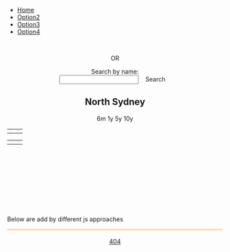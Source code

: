 <!--css file-->
<link rel="stylesheet" href="https://stackpath.bootstrapcdn.com/bootstrap/4.4.1/css/bootstrap.min.css" integrity="sha384-Vkoo8x4CGsO3+Hhxv8T/Q5PaXtkKtu6ug5TOeNV6gBiFeWPGFN9MuhOf23Q9Ifjh" crossorigin="anonymous">
<link rel="stylesheet" type="text/css" href="style/style1.css">

<!--test for google chart-->
<!--Load the AJAX API-->
<script type="text/javascript" src="https://www.gstatic.com/charts/loader.js"></script>
<script type="text/javascript">
<!--Load the Visualization API and the corechart package.-->
google.charts.load('current', {'packages':['corechart']});
<!--Draw the line chart for the Spreadsheet when Charts is loaded.-->
google.charts.setOnLoadCallback(drawRentEventCountChart);
google.charts.setOnLoadCallback(drawRentAveragePriceChart);
google.charts.setOnLoadCallback(drawSoldEventCountChart);
google.charts.setOnLoadCallback(drawSoldAveragePriceChart);

<!--Callback that creates and populates a data table, instantiates the pie chart, passes in the data and draws it.-->
function drawRentEventCountChart() {   
   <!--Create a query to spreadsheet.-->
   var query = new google.visualization.Query('https://docs.google.com/spreadsheets/d/1i4G3n-sSk3A4voH2DCKKIzK7G5PFBwEE6XVZRQRci_g/edit#gid=531570582');
   <!--Set Query-->
   <!--For Rent EventCount-->
   query.setQuery("select B, PQ where A contains 'Rent EventCount'");
   <!--send query and handle response-->
   query.send(handleQueryResponse);
   <!--handler function-->
   function handleQueryResponse(response) {
     // Called when the query response is returned
     if (response.isError()) {
       alert('Error in query: ' + response.getMessage() + ' ' + response.getDetailedMessage());
       return;
     }
     <!--extract response data-->
     var data = response.getDataTable();
     console.log(data);
     <!--Set chart options-->
     var options = {'title':'Rent EventCount',
                    'width':680,
                    'height':400,
                    pointSize: 5,
                    legend: { position: 'bottom' }
                    };
     <!--Instantiate and draw our chart, passing in some options.-->
     var chart = new google.visualization.LineChart(document.getElementById('RentEventCount_div'));
     chart.draw(data, options);
   }
}
function drawRentAveragePriceChart() {   
   <!--Create a query to spreadsheet.-->
   var query = new google.visualization.Query('https://docs.google.com/spreadsheets/d/1i4G3n-sSk3A4voH2DCKKIzK7G5PFBwEE6XVZRQRci_g/edit#gid=531570582');
   <!--Set Query-->
   <!--For Rent EventCount-->
   query.setQuery("select B, PQ where A contains 'Rent AveragePrice'");
   <!--send query and handle response-->
   query.send(handleQueryResponse);
   <!--handler function-->
   function handleQueryResponse(response) {
     // Called when the query response is returned
     if (response.isError()) {
       alert('Error in query: ' + response.getMessage() + ' ' + response.getDetailedMessage());
       return;
     }
     <!--extract response data-->
     var data = response.getDataTable();
     console.log(data);
     <!--Set chart options-->
     var options = {'title':'Rent AveragePrice',
                    'width':680,
                    'height':400,
                    pointSize: 5,
                    legend: { position: 'bottom' }
                    };
     <!--Instantiate and draw our chart, passing in some options.-->
     var chart = new google.visualization.LineChart(document.getElementById('RentAveragePrice_div'));
     chart.draw(data, options);
   }
}
function drawSoldEventCountChart() {   
   <!--Create a query to spreadsheet.-->
   var query = new google.visualization.Query('https://docs.google.com/spreadsheets/d/1i4G3n-sSk3A4voH2DCKKIzK7G5PFBwEE6XVZRQRci_g/edit#gid=531570582');
   <!--Set Query-->
   <!--For Rent EventCount-->
   query.setQuery("select B, PQ where A contains 'Sold EventCount'");
   <!--send query and handle response-->
   query.send(handleQueryResponse);
   <!--handler function-->
   function handleQueryResponse(response) {
     // Called when the query response is returned
     if (response.isError()) {
       alert('Error in query: ' + response.getMessage() + ' ' + response.getDetailedMessage());
       return;
     }
     <!--extract response data-->
     var data = response.getDataTable();
     console.log(data);
     <!--Set chart options-->
     var options = {'title':'Sold EventCount',
                    'width':680,
                    'height':400,
                    pointSize: 5,
                    legend: { position: 'bottom' }
                    };
     <!--Instantiate and draw our chart, passing in some options.-->
     var chart = new google.visualization.LineChart(document.getElementById('SoldEventCount_div'));
     chart.draw(data, options);
   }
}
function drawSoldAveragePriceChart() {   
   <!--Create a query to spreadsheet.-->
   var query = new google.visualization.Query('https://docs.google.com/spreadsheets/d/1i4G3n-sSk3A4voH2DCKKIzK7G5PFBwEE6XVZRQRci_g/edit#gid=531570582');
   <!--Set Query-->
   <!--For Rent EventCount-->
   query.setQuery("select B, PQ where A contains 'Sold AveragePrice'");
   <!--send query and handle response-->
   query.send(handleQueryResponse);
   <!--handler function-->
   function handleQueryResponse(response) {
     // Called when the query response is returned
     if (response.isError()) {
       alert('Error in query: ' + response.getMessage() + ' ' + response.getDetailedMessage());
       return;
     }
     <!--extract response data-->
     var data = response.getDataTable();
     console.log(data);
     <!--Set chart options-->
     var options = {'title':'Sold AveragePrice',
                    'width':680,
                    'height':400,
                    pointSize: 5,
                    legend: { position: 'bottom' }
                    };
     <!--Instantiate and draw our chart, passing in some options.-->
     var chart = new google.visualization.LineChart(document.getElementById('SoldAveragePrice_div'));
     chart.draw(data, options);
   }
}
</script>
<!--test for google chart-->




<!--test for google map-->
<script defer
    src="https://maps.googleapis.com/maps/api/js?key=AIzaSyDcPfC9HmRWGoP4pluFyWh02pCSnPYVqjM&callback=initMap">
</script>
<script>
    let map;
    function initMap() {
      // Set basic params
      var mapOptions = {
          center : new google.maps.LatLng(-33.82979121, 151.21463429),
          zoom : 12,
          zoomControl: false,
          streetViewControl: false,
          mapTypeControl: false,
          panControl: false
      };
      // Add Control keys
      if (window.innerWidth > 728) {
           mapOptions.zoomControl = true;
           mapOptions.zoomControlOptions = {
               position: google.maps.ControlPosition.RIGHT_BOTTOM
           };
           mapOptions.streetViewControl = true;
           mapOptions.mapTypeControl = true;
           mapOptions.mapTypeControlOptions = {
               position: google.maps.ControlPosition.LEFT_BOTTOM
           };
      }
      // set map height
      document.getElementById("map_canvas").style.height = (window.innerHeight - 110).toString() + "px"
      // Show map
      map = new google.maps.Map(document.getElementById("map_canvas"), mapOptions);
      // Load boundary data and set style
      map.data.loadGeoJson('script/features-1.json', {}, function() {});
      map.data.loadGeoJson('script/features-2.json', {}, function() {});
      map.data.loadGeoJson('script/features-3.json', {}, function() {});
      map.data.loadGeoJson('script/features-4.json', {}, function() {});
      map.data.loadGeoJson('script/features-5.json', {}, function() {});
      map.data.loadGeoJson('script/features-6.json', {}, function() {});
      map.data.loadGeoJson('script/features-7.json', {}, function() {});
      map.data.loadGeoJson('script/features-8.json', {}, function() {
         // initialise Braindwood as selected
         feat = map.data.getFeatureById('ckan_91e70237_d9d1_4719_a82f_e71b811154c6.3276');
         feat.setProperty("selected", true);
         map.data.overrideStyle(feat, {fillOpacity: 0.1, fillColor: 'blue'});
      });
      map.data.setStyle({fillOpacity: 0.0, strokeWeight: 1, strokeColor: 'lightslategrey'});
      // Link Event to Functions
      map.data.addListener('click', function(event) {
         selectSuburb(event.feature);
         map.panTo(event.latLng);
      });
      // info window created here
      infoWindow = new google.maps.InfoWindow;
      var mouse_moved = false;
      map.data.addListener("mouseover", (event) => {
         if (!event.feature.getProperty("selected"))
         {
            // Handle different naming
            function capitalizeFirstLetter(str) {
              var splitStr = str.toLowerCase().split(' ');
              for (var i = 0; i < splitStr.length; i++) {
                  // You do not need to check if i is larger than splitStr length, as your for does that for you
                  // Assign it back to the array
                  splitStr[i] = splitStr[i].charAt(0).toUpperCase() + splitStr[i].substring(1);     
              }
              // Directly return the joined string
              return splitStr.join(' '); 
            }
            suburb_name = event.feature.getProperty("name");
            suburb_name = capitalizeFirstLetter(suburb_name);
            $.getJSON( "https://mananoy.github.io/script/Suburb2019.json", function( data ) {
               validity = false;
               $.each(data, function(key, value) {
                   if (key.includes(suburb_name))
                   {
                      map.data.overrideStyle(event.feature, { fillOpacity: 0.1, fillColor: 'chartreuse', strokeWeight: 3 });
                      validity = true;
                      return;
                   }
               });
               if (validity == false) 
               {
                  map.data.overrideStyle(event.feature, { clickable: false });
                  var contentString = 'No Data Found';
                  infoWindow.setContent(contentString);
                  infoWindow.setPosition(event.latLng);
                  infoWindow.open(map)
               }
            });
         }
         return;
      });
      map.data.addListener("mouseout", (event) => {
         if (!event.feature.getProperty("selected"))
         {
            map.data.overrideStyle(event.feature, {fillOpacity: 0.0, strokeWeight: 1});
            setTimeout(function(){infoWindow.close()}, 5000);
         }
      });
    }
    //
    // Handle selection
    function selectSuburb(feature) {
      map.data.revertStyle();
      map.data.forEach(function selectSuburb(feature){
         feature.removeProperty("selected");
      })
      feature.setProperty("selected", true);
      map.data.overrideStyle(feature, {fillOpacity: 0.1, fillColor: 'blue'});
      // Handle different naming
      function capitalizeFirstLetter(str) {
        var splitStr = str.toLowerCase().split(' ');
        for (var i = 0; i < splitStr.length; i++) {
            // You do not need to check if i is larger than splitStr length, as your for does that for you
            // Assign it back to the array
            splitStr[i] = splitStr[i].charAt(0).toUpperCase() + splitStr[i].substring(1);     
        }
        // Directly return the joined string
        return splitStr.join(' '); 
      }
      suburb_name = feature.getProperty("name");
      suburb_name = capitalizeFirstLetter(suburb_name);
      document.getElementById('selected_suburb_name').innerHTML = suburb_name;
      updateChart(suburb_name);
    }
    //        
    //
    //
    //        
    //
    //
    // change data here
    function build_array()
    {
        var list = [];
        var count = 0;
        var lock = false;
        for ( var counter1 = 0; counter1 < 26; counter1++)
        {
            for ( var counter2 = 0; counter2 < 26; counter2++)
            {
                for ( var counter3 = 0; counter3 < 26; counter3++)
                {
                    var value= ""
                    if (counter1 != 0)
                    {
                        value = String.fromCharCode(counter1+64);
                    }
                    if ( (counter1 != 0 || counter2 == 0) && lock == true)
                    {
                        value = value + String.fromCharCode(counter2+65);
                    }
                    else if (counter1 != 0 || counter2 != 0)
                    {
                        value = value + String.fromCharCode(counter2+64);
                    }
                    if(counter3 == 25){
                        lock = true;
                    }
                    value = value + String.fromCharCode(counter3+65);
                    list[count] = value;
                    count = count + 1;
                }
                // bug fix
                if (counter2 == 25 && counter1 == 0)
                {
                   for ( var counter3 = 0; counter3 < 26; counter3++)
                   {
                       var value= "";
                       value = value + String.fromCharCode(counter2+65);
                       value = value + String.fromCharCode(counter3+65);
                       list[count] = value;
                       count = count + 1;
                   }
                }
            }
        }
        return list;
    }
    function updateChart(suburb_name){
       //First we need the place of the surburb for query
       var array = build_array();
       //console.log("array:");
       //console.log(array);
       $.getJSON( "https://mananoy.github.io/script/Suburb2019.json", function( data ) {
          var index = 2;
          var place = " ";
          $.each(data, function(key, value) {
              value.id = array[index];
              index = index + 1;
          });
          console.log("map produced in mapper:");
          console.log(data);
          $.each(data, function(key, value) {
              if (key == suburb_name)
              {
                 //console.log("found in map with id:");
                 place = value.id
                 //console.log(place);
              }
          });
          if (place == " ")
          {
              $.each(data, function(key, value) {
                 if (key.includes(suburb_name))
                 {
                     //console.log("found in map with id:");
                     place = value.id
                     //console.log(place);
                 }
              });
          }
          if (place == " ")
          {
             alert("No data found for " + suburb_name);
             return;
          }
          //
          //
          //
          drawRentEventCountChart();
          drawRentAveragePriceChart();
          drawSoldEventCountChart();
          drawSoldAveragePriceChart();
          //
          // We now have the id, Create a query to spreadsheet for the data
          function drawRentEventCountChart(){
             var query = new google.visualization.Query('https://docs.google.com/spreadsheets/d/1i4G3n-sSk3A4voH2DCKKIzK7G5PFBwEE6XVZRQRci_g/edit#gid=531570582');
             // Set Query
             query.setQuery("select B, " + place + " where A contains 'Rent EventCount'");
             <!--send query and handle response-->
             query.send(handleQueryResponse);
             <!--handler function-->
             function handleQueryResponse(response) {
               // Called when the query response is returned
               if (response.isError()) {
                 alert('Error in query: ' + response.getMessage() + ' ' + response.getDetailedMessage());
                 return;
               }
               <!--extract response data-->
               var data = response.getDataTable();
               // check data
               for (i=0; i<data.getNumberOfRows(); i++)
               {
                  //console.log(data.getValue(i, 1));
                  if(data.getValue(i, 1) == "None")
                  {
                     data.insertColumn(1, 'number', data.getColumnLabel(1));
                     // copy values from column 2 (old column 1) to column 1, converted to numbers
                     for (var i = 0; i < data.getNumberOfRows(); i++) {
                         var val = data.getValue(i, 2);
                         if (val != '' && val != null) {
                             data.setValue(i, 1, new Number(val).valueOf());
                         }
                         else if (val == "None"){
                             data.setValue(i, 1, new Number(null).valueOf());
                         }
                     }
                     // remove column 2 (the old column 1)
                     data.removeColumn(2);
                     break;
                  }
               }
               console.log(data);
               <!--Set chart options-->
               var options = {'title':'Rent EventCount',
                              'width':680,
                              'height':400,
                              pointSize: 5,
                              legend: { position: 'bottom' },
                              interpolateNulls: true
                              };
               <!--Instantiate and draw our chart, passing in some options.-->
               var chart = new google.visualization.LineChart(document.getElementById('RentEventCount_div'));
               chart.draw(data, options);
             }
          }
          function drawRentAveragePriceChart(){
             <!--Create a query to spreadsheet.-->
             var query2 = new google.visualization.Query('https://docs.google.com/spreadsheets/d/1i4G3n-sSk3A4voH2DCKKIzK7G5PFBwEE6XVZRQRci_g/edit#gid=531570582');
             <!--Set Query-->
             <!--For Rent EventCount-->
             query2.setQuery("select B, " + place + " where A contains 'Rent AveragePrice'");
             <!--send query and handle response-->
             query2.send(handleQueryResponse);
             <!--handler function-->
             function handleQueryResponse(response) {
               // Called when the query response is returned
               if (response.isError()) {
                 alert('Error in query: ' + response.getMessage() + ' ' + response.getDetailedMessage());
                 return;
               }
               <!--extract response data-->
               var data2 = response.getDataTable();
               // check data
               for (i=0; i<data2.getNumberOfRows(); i++)
               {
                  //console.log(data2.getValue(i, 1));
                  if(data2.getValue(i, 1) == "None")
                  {
                     data2.insertColumn(1, 'number', data2.getColumnLabel(1));
                     // copy values from column 2 (old column 1) to column 1, converted to numbers
                     for (var i = 0; i < data2.getNumberOfRows(); i++) {
                         var val = data2.getValue(i, 2);
                         if (val != '' && val != null) {
                             data2.setValue(i, 1, new Number(val).valueOf());
                         }
                         else if (val == "None"){
                             data2.setValue(i, 1, new Number(null).valueOf());
                         }
                     }
                     // remove column 2 (the old column 1)
                     data2.removeColumn(2);
                     break;      
                  }
               }
               console.log(data2);
               <!--Set chart options-->
               var options = {'title':'Rent AveragePrice',
                              'width':680,
                              'height':400,
                              pointSize: 5,
                              legend: { position: 'bottom' },
                              interpolateNulls: true
                              };
               <!--Instantiate and draw our chart, passing in some options.-->
               var chart2 = new google.visualization.LineChart(document.getElementById('RentAveragePrice_div'));
               chart2.draw(data2, options);
             }
          }
          function drawSoldEventCountChart(){
             <!--Create a query to spreadsheet.-->
             var query3 = new google.visualization.Query('https://docs.google.com/spreadsheets/d/1i4G3n-sSk3A4voH2DCKKIzK7G5PFBwEE6XVZRQRci_g/edit#gid=531570582');
             <!--Set Query-->
             <!--For Rent EventCount-->
             query3.setQuery("select B, " + place + " where A contains 'Sold EventCount'");
             <!--send query and handle response-->
             query3.send(handleQueryResponse);
             <!--handler function-->
             function handleQueryResponse(response) {
               // Called when the query response is returned
               if (response.isError()) {
                 alert('Error in query: ' + response.getMessage() + ' ' + response.getDetailedMessage());
                 return;
               }
               <!--extract response data-->
               var data3 = response.getDataTable();
               // check data
               for (i=0; i<data3.getNumberOfRows(); i++)
               {
                  //console.log(data3.getValue(i, 1));
                  if(data3.getValue(i, 1) == "None")
                  {
                     data3.insertColumn(1, 'number', data3.getColumnLabel(1));
                     // copy values from column 2 (old column 1) to column 1, converted to numbers
                     for (var i = 0; i < data3.getNumberOfRows(); i++) {
                         var val = data3.getValue(i, 2);
                         if (val != '' && val != null) {
                             data3.setValue(i, 1, new Number(val).valueOf());
                         }
                         else if (val == "None"){
                             data3.setValue(i, 1, new Number(null).valueOf());
                         }
                     }
                     // remove column 2 (the old column 1)
                     data3.removeColumn(2);
                     break;    
                  }
               }
               console.log(data3);
               <!--Set chart options-->
               var options = {'title':'Sold EventCount',
                              'width':680,
                              'height':400,
                              pointSize: 5,
                              legend: { position: 'bottom' },
                              interpolateNulls: true
                              };
               <!--Instantiate and draw our chart, passing in some options.-->
               var chart3 = new google.visualization.LineChart(document.getElementById('SoldEventCount_div'));
               chart3.draw(data3, options);
             }
          }
          function drawSoldAveragePriceChart(){
             <!--Create a query to spreadsheet.-->
             var query4 = new google.visualization.Query('https://docs.google.com/spreadsheets/d/1i4G3n-sSk3A4voH2DCKKIzK7G5PFBwEE6XVZRQRci_g/edit#gid=531570582');
             <!--Set Query-->
             <!--For Rent EventCount-->
             query4.setQuery("select B, " + place + " where A contains 'Sold AveragePrice'");
             <!--send query and handle response-->
             query4.send(handleQueryResponse);
             <!--handler function-->
             function handleQueryResponse(response) {
               // Called when the query response is returned
               if (response.isError()) {
                 alert('Error in query: ' + response.getMessage() + ' ' + response.getDetailedMessage());
                 return;
               }
               <!--extract response data-->
               var data4 = response.getDataTable();
               // check data
               for (i=0; i<data4.getNumberOfRows(); i++)
               {
                  //console.log(data4.getValue(i, 1));
                  if(data4.getValue(i, 1) == "None")
                  {
                     data4.insertColumn(1, 'number', data4.getColumnLabel(1));
                     // copy values from column 2 (old column 1) to column 1, converted to numbers
                     for (var i = 0; i < data4.getNumberOfRows(); i++) {
                         var val = data4.getValue(i, 2);
                         if (val != '' && val != null) {
                             data4.setValue(i, 1, new Number(val).valueOf());
                         }
                         else if (val == "None"){
                             data4.setValue(i, 1, new Number(null).valueOf());
                         }
                     }
                     // remove column 2 (the old column 1)
                     data4.removeColumn(2);
                     break;
                  }
               }
               console.log(data4);
               <!--Set chart options-->
               var options = {'title':'Sold AveragePrice',
                              'width':680,
                              'height':400,
                              pointSize: 5,
                              legend: { position: 'bottom' },
                              interpolateNulls: true
                              };
               <!--Instantiate and draw our chart, passing in some options.-->
               var chart4 = new google.visualization.LineChart(document.getElementById('SoldAveragePrice_div'));
               chart4.draw(data4, options);
             }
          }
       });
    };
    //
    //
    //
    //
    //
    //
    function change_date(str){
      // we nned to get the place
      var suburb_name = document.getElementById('selected_suburb_name').innerHTML;
      //console.log("name:");
      //console.log(suburb_name);
      console.log("str:");
      console.log(str);
      //First we build an array
      var array = build_array();
      console.log("array:");
      console.log(array);
      // now we get the suburb list
      var place2019 = " ";
      var placeCombi = " ";
      // place2019
      $.getJSON( "https://mananoy.github.io/script/Suburb2019.json", function( data ) {
         var index = 2;
         $.each(data, function(key, value) {
             value.id = array[index];
             index = index + 1;
         });
         //console.log("map 2019 produced in mapper:");
         //console.log(data);
         $.each(data, function(key, value) {
             if (key == suburb_name)
             {
                //console.log("found in map with id:");
                place2019 = value.id
                //console.log(place2019);
             }
         });
         if (place2019 == " ")
         {
             $.each(data, function(key, value) {
                if (key.includes(suburb_name))
                {
                    //console.log("found in map with id:");
                    place2019 = value.id
                    //console.log(place2019);
                }
             });
         }
         if (place2019 == " ")
         {
            alert("No 2019 data found for " + suburb_name);
            return;
         }
      });
      // placeCombi
      $.getJSON( "https://mananoy.github.io/script/SuburbCombi.json", function( data ) {
         var index = 2;
         $.each(data, function(key, value) {
             value.id = array[index];
             index = index + 1;
         });
         //console.log("map-combi produced in mapper:");
         //console.log(data);
         $.each(data, function(key, value) {
             if (key.includes(suburb_name))
             {
                //console.log("found in map with id:");
                placeCombi = value.id
                //console.log(placeCombi);
             }
         });
         if (placeCombi == " ")
         {
            alert("No combi data found for " + suburb_name);
            return;
         }
         /*
         console.log("place2019: ");
         console.log(place2019);
         console.log("placeCombi: ");
         console.log(placeCombi);
         */
         //
         // prepare for query
         // 2019: https://docs.google.com/spreadsheets/d/1i4G3n-sSk3A4voH2DCKKIzK7G5PFBwEE6XVZRQRci_g/edit#gid=531570582
         // 5y: https://docs.google.com/spreadsheets/d/1Qkj7ewOxP_QT_KJK6XwnYUkv-2XH3ELKHaA9j-PCzgQ/edit#gid=1642783312
         // 10y: https://docs.google.com/spreadsheets/d/1yVXpX60uElp56-ZXsetStI-glJzvvx_sh_hJZ4ljxs8/edit#gid=1618603581
         //
         //
         //
         if (str == "6m"){
            //if ( document.getElementById("MyElement").classList.contains('MyClass') )
            document.getElementById("6m").classList.add('active');
            document.getElementById("1y").classList.remove('active');
            document.getElementById("5y").classList.remove('active');
            document.getElementById("10y").classList.remove('active');
            halfRentEventCountChart();
            halfRentAveragePriceChart();
            halfSoldEventCountChart();
            halfSoldAveragePriceChart();
            //
            function halfRentEventCountChart(){
               var query = new google.visualization.Query('https://docs.google.com/spreadsheets/d/1i4G3n-sSk3A4voH2DCKKIzK7G5PFBwEE6XVZRQRci_g/edit#gid=531570582');
               // Set Query
               query.setQuery("select B, " + place2019 + " where A contains 'Rent EventCount'");
               <!--send query and handle response-->
               query.send(handleQueryResponse);
               <!--handler function-->
               function handleQueryResponse(response) {
                 // Called when the query response is returned
                 if (response.isError()) {
                   alert('Error in query: ' + response.getMessage() + ' ' + response.getDetailedMessage());
                   return;
                 }
                 <!--extract response data-->
                 var data = response.getDataTable();
                 // check data
                 for (i=0; i<data.getNumberOfRows(); i++)
                 {
                    //console.log(data.getValue(i, 1));
                    if(data.getValue(i, 1) == "None")
                    {
                       data.insertColumn(1, 'number', data.getColumnLabel(1));
                       // copy values from column 2 (old column 1) to column 1, converted to numbers
                       for (var i = 0; i < data.getNumberOfRows(); i++) {
                           var val = data.getValue(i, 2);
                           if (val != '' && val != null) {
                               data.setValue(i, 1, new Number(val).valueOf());
                           }
                           else if (val == "None"){
                               data.setValue(i, 1, new Number(null).valueOf());
                           }
                       }
                       // remove column 2 (the old column 1)
                       data.removeColumn(2);
                       break;
                    }
                 }
                 // need to halve the rows
                 for (i=6; i<12; i++)
                 {
                    data.removeRow(6);                                
                 }
                 console.log(data);
                 // Set chart options
                 var options = {'title':'Rent EventCount',
                                'width':680,
                                'height':400,
                                pointSize: 5,
                                legend: { position: 'bottom' },
                                interpolateNulls: true
                                };
                 <!--Instantiate and draw our chart, passing in some options.-->
                 var chart = new google.visualization.LineChart(document.getElementById('RentEventCount_div'));
                 chart.draw(data, options);
               }
            }
            function halfRentAveragePriceChart(){
               <!--Rent AveragePrice-->
               var query = new google.visualization.Query('https://docs.google.com/spreadsheets/d/1i4G3n-sSk3A4voH2DCKKIzK7G5PFBwEE6XVZRQRci_g/edit#gid=531570582');
               <!--Set Query-->
               <!--For Rent EventCount-->
               query.setQuery("select B, " + place2019 + " where A contains 'Rent AveragePrice'");
               <!--send query and handle response-->
               query.send(handleQueryResponse);
               <!--handler function-->
               function handleQueryResponse(response) {
                 // Called when the query response is returned
                 if (response.isError()) {
                   alert('Error in query: ' + response.getMessage() + ' ' + response.getDetailedMessage());
                   return;
                 }
                 <!--extract response data-->
                 var data2 = response.getDataTable();
                 // check data
                 for (i=0; i<data2.getNumberOfRows(); i++)
                 {
                    //console.log(data2.getValue(i, 1));
                    if(data2.getValue(i, 1) == "None")
                    {
                       data2.insertColumn(1, 'number', data2.getColumnLabel(1));
                       // copy values from column 2 (old column 1) to column 1, converted to numbers
                       for (var i = 0; i < data2.getNumberOfRows(); i++) {
                           var val = data2.getValue(i, 2);
                           if (val != '' && val != null) {
                               data2.setValue(i, 1, new Number(val).valueOf());
                           }
                           else if (val == "None"){
                               data2.setValue(i, 1, new Number(null).valueOf());
                           }
                       }
                       // remove column 2 (the old column 1)
                       data2.removeColumn(2);
                       break;
                    }
                 }
                 // need to halve the rows
                 for (i=6; i<12; i++)
                 {
                    data2.removeRow(6);                                
                 }
                 console.log(data2);
                 // Set chart options
                 var options = {'title':'Rent AveragePrice',
                                'width':680,
                                'height':400,
                                pointSize: 5,
                                legend: { position: 'bottom' }
                                };
                 <!--Instantiate and draw our chart, passing in some options.-->
                 var chart = new google.visualization.LineChart(document.getElementById('RentAveragePrice_div'));
                 chart.draw(data2, options);
               }
            }
            function halfSoldEventCountChart(){
               <!--Sold EventCount-->
               var query = new google.visualization.Query('https://docs.google.com/spreadsheets/d/1i4G3n-sSk3A4voH2DCKKIzK7G5PFBwEE6XVZRQRci_g/edit#gid=531570582');
               <!--Set Query-->
               <!--For Rent EventCount-->
               query.setQuery("select B, " + place2019 + " where A contains 'Sold EventCount'");
               <!--send query and handle response-->
               query.send(handleQueryResponse);
               <!--handler function-->
               function handleQueryResponse(response) {
                 // Called when the query response is returned
                 if (response.isError()) {
                   alert('Error in query: ' + response.getMessage() + ' ' + response.getDetailedMessage());
                   return;
                 }
                 <!--extract response data-->
                 var data3 = response.getDataTable();
                 // check data
                 for (i=0; i<data3.getNumberOfRows(); i++)
                 {
                    //console.log(data3.getValue(i, 1));
                    if(data3.getValue(i, 1) == "None")
                    {
                       data3.insertColumn(1, 'number', data3.getColumnLabel(1));
                       // copy values from column 2 (old column 1) to column 1, converted to numbers
                       for (var i = 0; i < data3.getNumberOfRows(); i++) {
                           var val = data3.getValue(i, 2);
                           if (val != '' && val != null) {
                               data3.setValue(i, 1, new Number(val).valueOf());
                           }
                           else if (val == "None"){
                               data3.setValue(i, 1, new Number(null).valueOf());
                           }
                       }
                       // remove column 2 (the old column 1)
                       data3.removeColumn(2);
                       break;
                    }
                 }
                 // need to halve the rows
                 for (i=6; i<12; i++)
                 {
                    data3.removeRow(6);                                
                 }
                 console.log(data3);
                 // Set chart options
                 var options = {'title':'Sold EventCount',
                                 'width':680,
                                'height':400,
                                pointSize: 5,
                                legend: { position: 'bottom' }
                                };
                 <!--Instantiate and draw our chart, passing in some options.-->
                 var chart = new google.visualization.LineChart(document.getElementById('SoldEventCount_div'));
                 chart.draw(data3, options);
               }
            }
            function halfSoldAveragePriceChart(){
               <!--Sold AveragePrice-->
               var query = new google.visualization.Query('https://docs.google.com/spreadsheets/d/1i4G3n-sSk3A4voH2DCKKIzK7G5PFBwEE6XVZRQRci_g/edit#gid=531570582');
               <!--Set Query-->
               <!--For Rent EventCount-->
               query.setQuery("select B, " + place2019 + " where A contains 'Sold AveragePrice'");
               <!--send query and handle response-->
               query.send(handleQueryResponse);
               <!--handler function-->
               function handleQueryResponse(response) {
                 // Called when the query response is returned
                 if (response.isError()) {
                   alert('Error in query: ' + response.getMessage() + ' ' + response.getDetailedMessage());
                   return;
                 }
                 <!--extract response data-->
                 var data4 = response.getDataTable();
                 // check data
                 for (i=0; i<data4.getNumberOfRows(); i++)
                 {
                    //console.log(data4.getValue(i, 1));
                    if(data4.getValue(i, 1) == "None")
                    {
                       data4.insertColumn(1, 'number', data4.getColumnLabel(1));
                       // copy values from column 2 (old column 1) to column 1, converted to numbers
                       for (var i = 0; i < data4.getNumberOfRows(); i++) {
                           var val = data4.getValue(i, 2);
                           if (val != '' && val != null) {
                               data4.setValue(i, 1, new Number(val).valueOf());
                           }
                           else if (val == "None"){
                               data4.setValue(i, 1, new Number(null).valueOf());
                           }
                       }
                       // remove column 2 (the old column 1)
                       data4.removeColumn(2);
                       break;
                    }
                 }
                 // need to halve the rows
                 for (i=6; i<12; i++)
                 {
                    data4.removeRow(6);                                
                 }
                 console.log(data4);
                 // Set chart options
                 var options = {'title':'Sold AveragePrice',
                                'width':680,
                                'height':400,
                                pointSize: 5,
                                legend: { position: 'bottom' }
                                };
                 <!--Instantiate and draw our chart, passing in some options.-->
                 var chart = new google.visualization.LineChart(document.getElementById('SoldAveragePrice_div'));
                 chart.draw(data4, options);
               }
            }
         }
         else if (str == "1y"){
            document.getElementById("6m").classList.remove('active');
            document.getElementById("1y").classList.add('active');
            document.getElementById("5y").classList.remove('active');
            document.getElementById("10y").classList.remove('active');
            drawRentEventCountChart();
            drawRentAveragePriceChart();
            drawSoldEventCountChart();
            drawSoldAveragePriceChart();
            //
            // We now have the id, Create a query to spreadsheet for the data
            function drawRentEventCountChart(){
               var query = new google.visualization.Query('https://docs.google.com/spreadsheets/d/1i4G3n-sSk3A4voH2DCKKIzK7G5PFBwEE6XVZRQRci_g/edit#gid=531570582');
               // Set Query
               console.log("select B, " + place2019 + " where A contains 'Rent EventCount'");
               query.setQuery("select B, " + place2019 + " where A contains 'Rent EventCount'");
               <!--send query and handle response-->
               query.send(handleQueryResponse);
               <!--handler function-->
               function handleQueryResponse(response) {
                 // Called when the query response is returned
                 if (response.isError()) {
                   alert('Error in query: ' + response.getMessage() + ' ' + response.getDetailedMessage());
                   return;
                 }
                 <!--extract response data-->
                 var data = response.getDataTable();
                 // check data
                 for (i=0; i<data.getNumberOfRows(); i++)
                 {
                    //console.log(data.getValue(i, 1));
                    if(data.getValue(i, 1) == "None")
                    {
                       data.insertColumn(1, 'number', data.getColumnLabel(1));
                       // copy values from column 2 (old column 1) to column 1, converted to numbers
                       for (var i = 0; i < data.getNumberOfRows(); i++) {
                           var val = data.getValue(i, 2);
                           if (val != '' && val != null) {
                               data.setValue(i, 1, new Number(val).valueOf());
                           }
                           else if (val == "None"){
                               data.setValue(i, 1, new Number(null).valueOf());
                           }
                       }
                       // remove column 2 (the old column 1)
                       data.removeColumn(2);
                       break;
                    }
                 }
                 console.log(data);
                 <!--Set chart options-->
                 var options = {'title':'Rent EventCount',
                                'width':680,
                                'height':400,
                                pointSize: 5,
                                legend: { position: 'bottom' },
                                interpolateNulls: true
                                };
                 <!--Instantiate and draw our chart, passing in some options.-->
                 var chart = new google.visualization.LineChart(document.getElementById('RentEventCount_div'));
                 chart.draw(data, options);
               }
            }
            function drawRentAveragePriceChart(){
               <!--Create a query to spreadsheet.-->
               var query2 = new google.visualization.Query('https://docs.google.com/spreadsheets/d/1i4G3n-sSk3A4voH2DCKKIzK7G5PFBwEE6XVZRQRci_g/edit#gid=531570582');
               <!--Set Query-->
               <!--For Rent EventCount-->
               query2.setQuery("select B, " + place2019 + " where A contains 'Rent AveragePrice'");
               <!--send query and handle response-->
               query2.send(handleQueryResponse);
               <!--handler function-->
               function handleQueryResponse(response) {
                 // Called when the query response is returned
                 if (response.isError()) {
                   alert('Error in query: ' + response.getMessage() + ' ' + response.getDetailedMessage());
                   return;
                 }
                 <!--extract response data-->
                 var data2 = response.getDataTable();
                 // check data
                 for (i=0; i<data2.getNumberOfRows(); i++)
                 {
                    //console.log(data2.getValue(i, 1));
                    if(data2.getValue(i, 1) == "None")
                    {
                       data2.insertColumn(1, 'number', data2.getColumnLabel(1));
                       // copy values from column 2 (old column 1) to column 1, converted to numbers
                       for (var i = 0; i < data2.getNumberOfRows(); i++) {
                           var val = data2.getValue(i, 2);
                           if (val != '' && val != null) {
                               data2.setValue(i, 1, new Number(val).valueOf());
                           }
                           else if (val == "None"){
                               data2.setValue(i, 1, new Number(null).valueOf());
                           }
                       }
                       // remove column 2 (the old column 1)
                       data2.removeColumn(2);
                       break;      
                    }
                 }
                 console.log(data2);
                 <!--Set chart options-->
                 var options = {'title':'Rent AveragePrice',
                                'width':680,
                                'height':400,
                                pointSize: 5,
                                legend: { position: 'bottom' },
                                interpolateNulls: true
                                };
                 <!--Instantiate and draw our chart, passing in some options.-->
                 var chart2 = new google.visualization.LineChart(document.getElementById('RentAveragePrice_div'));
                 chart2.draw(data2, options);
               }
            }
            function drawSoldEventCountChart(){
               <!--Create a query to spreadsheet.-->
               var query3 = new google.visualization.Query('https://docs.google.com/spreadsheets/d/1i4G3n-sSk3A4voH2DCKKIzK7G5PFBwEE6XVZRQRci_g/edit#gid=531570582');
               <!--Set Query-->
               <!--For Rent EventCount-->
               query3.setQuery("select B, " + place2019 + " where A contains 'Sold EventCount'");
               <!--send query and handle response-->
               query3.send(handleQueryResponse);
               <!--handler function-->
               function handleQueryResponse(response) {
                 // Called when the query response is returned
                 if (response.isError()) {
                   alert('Error in query: ' + response.getMessage() + ' ' + response.getDetailedMessage());
                   return;
                 }
                 <!--extract response data-->
                 var data3 = response.getDataTable();
                 // check data
                 for (i=0; i<data3.getNumberOfRows(); i++)
                 {
                    //console.log(data3.getValue(i, 1));
                    if(data3.getValue(i, 1) == "None")
                    {
                       data3.insertColumn(1, 'number', data3.getColumnLabel(1));
                       // copy values from column 2 (old column 1) to column 1, converted to numbers
                       for (var i = 0; i < data3.getNumberOfRows(); i++) {
                           var val = data3.getValue(i, 2);
                           if (val != '' && val != null) {
                               data3.setValue(i, 1, new Number(val).valueOf());
                           }
                           else if (val == "None"){
                               data3.setValue(i, 1, new Number(null).valueOf());
                           }
                       }
                       // remove column 2 (the old column 1)
                       data3.removeColumn(2);
                       break;    
                    }
                 }
                 console.log(data3);
                 <!--Set chart options-->
                 var options = {'title':'Sold EventCount',
                                'width':680,
                                'height':400,
                                pointSize: 5,
                                legend: { position: 'bottom' },
                                interpolateNulls: true
                                };
                 <!--Instantiate and draw our chart, passing in some options.-->
                 var chart3 = new google.visualization.LineChart(document.getElementById('SoldEventCount_div'));
                 chart3.draw(data3, options);
               }
            }
            function drawSoldAveragePriceChart(){
               <!--Create a query to spreadsheet.-->
               var query4 = new google.visualization.Query('https://docs.google.com/spreadsheets/d/1i4G3n-sSk3A4voH2DCKKIzK7G5PFBwEE6XVZRQRci_g/edit#gid=531570582');
               <!--Set Query-->
               <!--For Rent EventCount-->
               query4.setQuery("select B, " + place2019 + " where A contains 'Sold AveragePrice'");
               <!--send query and handle response-->
               query4.send(handleQueryResponse);
               <!--handler function-->
               function handleQueryResponse(response) {
                 // Called when the query response is returned
                 if (response.isError()) {
                   alert('Error in query: ' + response.getMessage() + ' ' + response.getDetailedMessage());
                   return;
                 }
                 <!--extract response data-->
                 var data4 = response.getDataTable();
                 // check data
                 for (i=0; i<data4.getNumberOfRows(); i++)
                 {
                    //console.log(data4.getValue(i, 1));
                    if(data4.getValue(i, 1) == "None")
                    {
                       data4.insertColumn(1, 'number', data4.getColumnLabel(1));
                       // copy values from column 2 (old column 1) to column 1, converted to numbers
                       for (var i = 0; i < data4.getNumberOfRows(); i++) {
                           var val = data4.getValue(i, 2);
                           if (val != '' && val != null) {
                               data4.setValue(i, 1, new Number(val).valueOf());
                           }
                           else if (val == "None"){
                               data4.setValue(i, 1, new Number(null).valueOf());
                            }
                       }
                       // remove column 2 (the old column 1)
                       data4.removeColumn(2);
                       break;
                    }
                 }
                 console.log(data4);
                 <!--Set chart options-->
                 var options = {'title':'Sold AveragePrice',
                                'width':680,
                                'height':400,
                                pointSize: 5,
                                legend: { position: 'bottom' },
                                interpolateNulls: true
                                };
                 <!--Instantiate and draw our chart, passing in some options.-->
                 var chart4 = new google.visualization.LineChart(document.getElementById('SoldAveragePrice_div'));
                 chart4.draw(data4, options);
               }
            }
         }
         else if (str == "5y"){
            document.getElementById("6m").classList.remove('active');
            document.getElementById("1y").classList.remove('active');
            document.getElementById("5y").classList.add('active');
            document.getElementById("10y").classList.remove('active');
            // 5y: https://docs.google.com/spreadsheets/d/1Qkj7ewOxP_QT_KJK6XwnYUkv-2XH3ELKHaA9j-PCzgQ/edit#gid=1642783312
            drawRentEventCountChart();
            drawRentAveragePriceChart();
            drawSoldEventCountChart();
            drawSoldAveragePriceChart();
            //
            // We now have the id, Create a query to spreadsheet for the data
            function drawRentEventCountChart(){
               var query = new google.visualization.Query('https://docs.google.com/spreadsheets/d/1Qkj7ewOxP_QT_KJK6XwnYUkv-2XH3ELKHaA9j-PCzgQ/edit#gid=1642783312');
               // Set Query
               query.setQuery("select B, " + placeCombi + " where A contains 'Rent EventCount'");
               <!--send query and handle response-->
               query.send(handleQueryResponse);
               <!--handler function-->
               function handleQueryResponse(response) {
                 // Called when the query response is returned
                 if (response.isError()) {
                   alert('Error in query: ' + response.getMessage() + ' ' + response.getDetailedMessage());
                   return;
                 }
                 <!--extract response data-->
                 var data = response.getDataTable();
                 // check data
                 for (i=0; i<data.getNumberOfRows(); i++)
                 {
                    //console.log(data.getValue(i, 1));
                    if(data.getValue(i, 1) == "None")
                    {
                       data.insertColumn(1, 'number', data.getColumnLabel(1));
                       // copy values from column 2 (old column 1) to column 1, converted to numbers
                       for (var i = 0; i < data.getNumberOfRows(); i++) {
                           var val = data.getValue(i, 2);
                           if (val != '' && val != null) {
                               data.setValue(i, 1, new Number(val).valueOf());
                           }
                           else if (val == "None"){
                               data.setValue(i, 1, new Number(null).valueOf());
                           }
                       }
                       // remove column 2 (the old column 1)
                       data.removeColumn(2);
                       break;
                    }
                 }
                 console.log(data);
                 <!--Set chart options-->
                 var options = {'title':'Rent EventCount',
                                'width':680,
                                'height':400,
                                pointSize: 5,
                                legend: { position: 'bottom' },
                                interpolateNulls: true
                                };
                 <!--Instantiate and draw our chart, passing in some options.-->
                 var chart = new google.visualization.LineChart(document.getElementById('RentEventCount_div'));
                 chart.draw(data, options);
               }
            }
            function drawRentAveragePriceChart(){
               <!--Create a query to spreadsheet.-->
               var query2 = new google.visualization.Query('https://docs.google.com/spreadsheets/d/1Qkj7ewOxP_QT_KJK6XwnYUkv-2XH3ELKHaA9j-PCzgQ/edit#gid=1642783312');
               <!--Set Query-->
               <!--For Rent EventCount-->
               query2.setQuery("select B, " + placeCombi + " where A contains 'Rent AveragePrice'");
               <!--send query and handle response-->
               query2.send(handleQueryResponse);
               <!--handler function-->
               function handleQueryResponse(response) {
                 // Called when the query response is returned
                 if (response.isError()) {
                   alert('Error in query: ' + response.getMessage() + ' ' + response.getDetailedMessage());
                   return;
                 }
                 <!--extract response data-->
                 var data2 = response.getDataTable();
                 // check data
                 for (i=0; i<data2.getNumberOfRows(); i++)
                 {
                    //console.log(data2.getValue(i, 1));
                    if(data2.getValue(i, 1) == "None")
                    {
                       data2.insertColumn(1, 'number', data2.getColumnLabel(1));
                       // copy values from column 2 (old column 1) to column 1, converted to numbers
                       for (var i = 0; i < data2.getNumberOfRows(); i++) {
                           var val = data2.getValue(i, 2);
                           if (val != '' && val != null) {
                               data2.setValue(i, 1, new Number(val).valueOf());
                           }
                           else if (val == "None"){
                               data2.setValue(i, 1, new Number(null).valueOf());
                           }
                       }
                       // remove column 2 (the old column 1)
                       data2.removeColumn(2);
                       break;      
                    }
                 }
                 console.log(data2);
                 <!--Set chart options-->
                 var options = {'title':'Rent AveragePrice',
                                'width':680,
                                'height':400,
                                pointSize: 5,
                                legend: { position: 'bottom' },
                                interpolateNulls: true
                                };
                 <!--Instantiate and draw our chart, passing in some options.-->
                 var chart2 = new google.visualization.LineChart(document.getElementById('RentAveragePrice_div'));
                 chart2.draw(data2, options);
               }
            }
            function drawSoldEventCountChart(){
               <!--Create a query to spreadsheet.-->
               var query3 = new google.visualization.Query('https://docs.google.com/spreadsheets/d/1Qkj7ewOxP_QT_KJK6XwnYUkv-2XH3ELKHaA9j-PCzgQ/edit#gid=1642783312');
               <!--Set Query-->
               <!--For Rent EventCount-->
               query3.setQuery("select B, " + placeCombi + " where A contains 'Sold EventCount'");
               <!--send query and handle response-->
               query3.send(handleQueryResponse);
               <!--handler function-->
               function handleQueryResponse(response) {
                 // Called when the query response is returned
                 if (response.isError()) {
                   alert('Error in query: ' + response.getMessage() + ' ' + response.getDetailedMessage());
                   return;
                 }
                 <!--extract response data-->
                 var data3 = response.getDataTable();
                 // check data
                 for (i=0; i<data3.getNumberOfRows(); i++)
                 {
                    //console.log(data3.getValue(i, 1));
                    if(data3.getValue(i, 1) == "None")
                    {
                       data3.insertColumn(1, 'number', data3.getColumnLabel(1));
                       // copy values from column 2 (old column 1) to column 1, converted to numbers
                       for (var i = 0; i < data3.getNumberOfRows(); i++) {
                           var val = data3.getValue(i, 2);
                           if (val != '' && val != null) {
                               data3.setValue(i, 1, new Number(val).valueOf());
                           }
                           else if (val == "None"){
                               data3.setValue(i, 1, new Number(null).valueOf());
                           }
                       }
                       // remove column 2 (the old column 1)
                       data3.removeColumn(2);
                       break;    
                    }
                 }
                 console.log(data3);
                 <!--Set chart options-->
                 var options = {'title':'Sold EventCount',
                                'width':680,
                                'height':400,
                                pointSize: 5,
                                legend: { position: 'bottom' },
                                interpolateNulls: true
                                };
                 <!--Instantiate and draw our chart, passing in some options.-->
                 var chart3 = new google.visualization.LineChart(document.getElementById('SoldEventCount_div'));
                 chart3.draw(data3, options);
               }
            }
            function drawSoldAveragePriceChart(){
               <!--Create a query to spreadsheet.-->
               var query4 = new google.visualization.Query('https://docs.google.com/spreadsheets/d/1Qkj7ewOxP_QT_KJK6XwnYUkv-2XH3ELKHaA9j-PCzgQ/edit#gid=1642783312');
               <!--Set Query-->
               <!--For Rent EventCount-->
               query4.setQuery("select B, " + placeCombi + " where A contains 'Sold AveragePrice'");
               <!--send query and handle response-->
               query4.send(handleQueryResponse);
               <!--handler function-->
               function handleQueryResponse(response) {
                 // Called when the query response is returned
                 if (response.isError()) {
                   alert('Error in query: ' + response.getMessage() + ' ' + response.getDetailedMessage());
                   return;
                 }
                 <!--extract response data-->
                 var data4 = response.getDataTable();
                 // check data
                 for (i=0; i<data4.getNumberOfRows(); i++)
                 {
                    //console.log(data4.getValue(i, 1));
                    if(data4.getValue(i, 1) == "None")
                    {
                       data4.insertColumn(1, 'number', data4.getColumnLabel(1));
                       // copy values from column 2 (old column 1) to column 1, converted to numbers
                       for (var i = 0; i < data4.getNumberOfRows(); i++) {
                           var val = data4.getValue(i, 2);
                           if (val != '' && val != null) {
                               data4.setValue(i, 1, new Number(val).valueOf());
                           }
                           else if (val == "None"){
                               data4.setValue(i, 1, new Number(null).valueOf());
                            }
                       }
                       // remove column 2 (the old column 1)
                       data4.removeColumn(2);
                       break;
                    }
                 }
                 console.log(data4);
                 <!--Set chart options-->
                 var options = {'title':'Sold AveragePrice',
                                'width':680,
                                'height':400,
                                pointSize: 5,
                                legend: { position: 'bottom' },
                                interpolateNulls: true
                                };
                 <!--Instantiate and draw our chart, passing in some options.-->
                 var chart4 = new google.visualization.LineChart(document.getElementById('SoldAveragePrice_div'));
                 chart4.draw(data4, options);
               }
            }
         }
         else if (str == "10y"){
            document.getElementById("6m").classList.remove('active');
            document.getElementById("1y").classList.remove('active');
            document.getElementById("5y").classList.remove('active');
            document.getElementById("10y").classList.add('active');
            // y10: https://docs.google.com/spreadsheets/d/1yVXpX60uElp56-ZXsetStI-glJzvvx_sh_hJZ4ljxs8/edit#gid=1618603581
            drawRentEventCountChart();
            drawRentAveragePriceChart();
            drawSoldEventCountChart();
            drawSoldAveragePriceChart();
            //
            // We now have the id, Create a query to spreadsheet for the data
            function drawRentEventCountChart(){
               var query = new google.visualization.Query('https://docs.google.com/spreadsheets/d/1yVXpX60uElp56-ZXsetStI-glJzvvx_sh_hJZ4ljxs8/edit#gid=1618603581');
               // Set Query
               query.setQuery("select B, " + placeCombi + " where A contains 'Rent EventCount'");
               <!--send query and handle response-->
               query.send(handleQueryResponse);
               <!--handler function-->
               function handleQueryResponse(response) {
                 // Called when the query response is returned
                 if (response.isError()) {
                   alert('Error in query: ' + response.getMessage() + ' ' + response.getDetailedMessage());
                   return;
                 }
                 <!--extract response data-->
                 var data = response.getDataTable();
                 // check data
                 for (i=0; i<data.getNumberOfRows(); i++)
                 {
                    //console.log(data.getValue(i, 1));
                    if(data.getValue(i, 1) == "None")
                    {
                       data.insertColumn(1, 'number', data.getColumnLabel(1));
                       // copy values from column 2 (old column 1) to column 1, converted to numbers
                       for (var i = 0; i < data.getNumberOfRows(); i++) {
                           var val = data.getValue(i, 2);
                           if (val != '' && val != null) {
                               data.setValue(i, 1, new Number(val).valueOf());
                           }
                           else if (val == "None"){
                               data.setValue(i, 1, new Number(null).valueOf());
                           }
                       }
                       // remove column 2 (the old column 1)
                       data.removeColumn(2);
                       break;
                    }
                 }
                 console.log(data);
                 <!--Set chart options-->
                 var options = {'title':'Rent EventCount',
                                'width':680,
                                'height':400,
                                pointSize: 5,
                                legend: { position: 'bottom' },
                                interpolateNulls: true
                                };
                 <!--Instantiate and draw our chart, passing in some options.-->
                 var chart = new google.visualization.LineChart(document.getElementById('RentEventCount_div'));
                 chart.draw(data, options);
               }
            }
            function drawRentAveragePriceChart(){
               <!--Create a query to spreadsheet.-->
               var query2 = new google.visualization.Query('https://docs.google.com/spreadsheets/d/1yVXpX60uElp56-ZXsetStI-glJzvvx_sh_hJZ4ljxs8/edit#gid=1618603581');
               <!--Set Query-->
               <!--For Rent EventCount-->
               query2.setQuery("select B, " + placeCombi + " where A contains 'Rent AveragePrice'");
               <!--send query and handle response-->
               query2.send(handleQueryResponse);
               <!--handler function-->
               function handleQueryResponse(response) {
                 // Called when the query response is returned
                 if (response.isError()) {
                   alert('Error in query: ' + response.getMessage() + ' ' + response.getDetailedMessage());
                   return;
                 }
                 <!--extract response data-->
                 var data2 = response.getDataTable();
                 // check data
                 for (i=0; i<data2.getNumberOfRows(); i++)
                 {
                    //console.log(data2.getValue(i, 1));
                    if(data2.getValue(i, 1) == "None")
                    {
                       data2.insertColumn(1, 'number', data2.getColumnLabel(1));
                       // copy values from column 2 (old column 1) to column 1, converted to numbers
                       for (var i = 0; i < data2.getNumberOfRows(); i++) {
                           var val = data2.getValue(i, 2);
                           if (val != '' && val != null) {
                               data2.setValue(i, 1, new Number(val).valueOf());
                           }
                           else if (val == "None"){
                               data2.setValue(i, 1, new Number(null).valueOf());
                           }
                       }
                       // remove column 2 (the old column 1)
                       data2.removeColumn(2);
                       break;      
                    }
                 }
                 console.log(data2);
                 <!--Set chart options-->
                 var options = {'title':'Rent AveragePrice',
                                'width':680,
                                'height':400,
                                pointSize: 5,
                                legend: { position: 'bottom' },
                                interpolateNulls: true
                                };
                 <!--Instantiate and draw our chart, passing in some options.-->
                 var chart2 = new google.visualization.LineChart(document.getElementById('RentAveragePrice_div'));
                 chart2.draw(data2, options);
               }
            }
            function drawSoldEventCountChart(){
               <!--Create a query to spreadsheet.-->
               var query3 = new google.visualization.Query('https://docs.google.com/spreadsheets/d/1yVXpX60uElp56-ZXsetStI-glJzvvx_sh_hJZ4ljxs8/edit#gid=1618603581');
               <!--Set Query-->
               <!--For Rent EventCount-->
               query3.setQuery("select B, " + placeCombi + " where A contains 'Sold EventCount'");
               <!--send query and handle response-->
               query3.send(handleQueryResponse);
               <!--handler function-->
               function handleQueryResponse(response) {
                 // Called when the query response is returned
                 if (response.isError()) {
                   alert('Error in query: ' + response.getMessage() + ' ' + response.getDetailedMessage());
                   return;
                 }
                 <!--extract response data-->
                 var data3 = response.getDataTable();
                 // check data
                 for (i=0; i<data3.getNumberOfRows(); i++)
                 {
                    //console.log(data3.getValue(i, 1));
                    if(data3.getValue(i, 1) == "None")
                    {
                       data3.insertColumn(1, 'number', data3.getColumnLabel(1));
                       // copy values from column 2 (old column 1) to column 1, converted to numbers
                       for (var i = 0; i < data3.getNumberOfRows(); i++) {
                           var val = data3.getValue(i, 2);
                           if (val != '' && val != null) {
                               data3.setValue(i, 1, new Number(val).valueOf());
                           }
                           else if (val == "None"){
                               data3.setValue(i, 1, new Number(null).valueOf());
                           }
                       }
                       // remove column 2 (the old column 1)
                       data3.removeColumn(2);
                       break;    
                    }
                 }
                 console.log(data3);
                 <!--Set chart options-->
                 var options = {'title':'Sold EventCount',
                                'width':680,
                                'height':400,
                                pointSize: 5,
                                legend: { position: 'bottom' },
                                interpolateNulls: true
                                };
                 <!--Instantiate and draw our chart, passing in some options.-->
                 var chart3 = new google.visualization.LineChart(document.getElementById('SoldEventCount_div'));
                 chart3.draw(data3, options);
               }
            }
            function drawSoldAveragePriceChart(){
               <!--Create a query to spreadsheet.-->
               var query4 = new google.visualization.Query('https://docs.google.com/spreadsheets/d/1yVXpX60uElp56-ZXsetStI-glJzvvx_sh_hJZ4ljxs8/edit#gid=1618603581');
               <!--Set Query-->
               <!--For Rent EventCount-->
               query4.setQuery("select B, " + placeCombi + " where A contains 'Sold AveragePrice'");
               <!--send query and handle response-->
               query4.send(handleQueryResponse);
               <!--handler function-->
               function handleQueryResponse(response) {
                 // Called when the query response is returned
                 if (response.isError()) {
                   alert('Error in query: ' + response.getMessage() + ' ' + response.getDetailedMessage());
                   return;
                 }
                 <!--extract response data-->
                 var data4 = response.getDataTable();
                 // check data
                 for (i=0; i<data4.getNumberOfRows(); i++)
                 {
                    //console.log(data4.getValue(i, 1));
                    if(data4.getValue(i, 1) == "None")
                    {
                       data4.insertColumn(1, 'number', data4.getColumnLabel(1));
                       // copy values from column 2 (old column 1) to column 1, converted to numbers
                       for (var i = 0; i < data4.getNumberOfRows(); i++) {
                           var val = data4.getValue(i, 2);
                           if (val != '' && val != null) {
                               data4.setValue(i, 1, new Number(val).valueOf());
                           }
                           else if (val == "None"){
                               data4.setValue(i, 1, new Number(null).valueOf());
                            }
                       }
                       // remove column 2 (the old column 1)
                       data4.removeColumn(2);
                       break;
                    }
                 }
                 console.log(data4);
                 <!--Set chart options-->
                 var options = {'title':'Sold AveragePrice',
                                'width':680,
                                'height':400,
                                pointSize: 5,
                                legend: { position: 'bottom' },
                                interpolateNulls: true
                                };
                 <!--Instantiate and draw our chart, passing in some options.-->
                 var chart4 = new google.visualization.LineChart(document.getElementById('SoldAveragePrice_div'));
                 chart4.draw(data4, options);
               }
            }
         }
      });
    }
    function find(){
      var name = document.getElementById("search").value;
      console.log("name here: " + name);
      // Handle different naming
      function capitalizeFirstLetter(str) {
        var splitStr = str.toLowerCase().split(' ');
        for (var i = 0; i < splitStr.length; i++) {
            // You do not need to check if i is larger than splitStr length, as your for does that for you
            // Assign it back to the array
            splitStr[i] = splitStr[i].charAt(0).toUpperCase() + splitStr[i].substring(1);     
        }
        // Directly return the joined string
        return splitStr.join(' '); 
      }
      suburb_name = capitalizeFirstLetter(name);
      document.getElementById('selected_suburb_name').innerHTML = suburb_name;
      updateChart(suburb_name);
    }
</script>
<!--test for google map-->







<div id="main">
   <nav class="sticky">
      <ul class="menubar">
         <li class="menubar active"><a href="https://mananoy.github.io"><i class="fas fa-home"></i> Home</a></li>
         <li class="menubar"><a href="https://mananoy.github.io/pages/404"><i class="fas fa-house-user"></i> Option2</a></li>
         <li class="menubar"><a href="https://mananoy.github.io/pages/404"><i class="fas fa-archive"></i> Option3</a></li>
         <li class="menubar"><a href="https://mananoy.github.io/pages/404"><i class="fas fa-address-card"></i> Option4</a></li>
      </ul>
   </nav> 
   <!--Div that will hold the map-->
   <div id="map_canvas"></div>
   
   <!--search method-->
   <br>
   <div style="text-align: center">
   <p>OR</p>
   </div>
   <form style="text-align: center">
   <label>Search by name:</label><br>
   <input type="text" id="search">
   <a id="search_button" class="btn btn-info" onclick="find()" role="button" style="padding: .2rem .75rem; margin: 0;">Search</a>
   </form>
   <!--display suburb name-->
   <h2 id="selected_suburb_name" style="text-align: center">North Sydney</h2>
   <div style="text-align: center; color: white;">
      <a id="6m" class="btn btn-primary" onclick="change_date('6m')" role="button">6m</a>
      <a id="1y" class="btn btn-primary active" onclick="change_date('1y')" role="button">1y</a>
      <a id="5y" class="btn btn-primary" onclick="change_date('5y')" role="button">5y</a>
      <a id="10y" class="btn btn-primary" onclick="change_date('10y')" role="button">10y</a>
   </div>
   
   <!--Div that will hold the pie chart-->
   <!--Table and divs that hold the pie charts-->
   <table class="columns">
     <tr>
       <td><div id="RentEventCount_div" style="border: 1px solid #ccc"></div></td>
       <td><div id="RentAveragePrice_div" style="border: 1px solid #ccc"></div></td>
     </tr>
   </table>
   <table class="columns">
     <tr>
       <td><div id="SoldEventCount_div" style="border: 1px solid #ccc"></div></td>
       <td><div id="SoldAveragePrice_div" style="border: 1px solid #ccc"></div></td>
     </tr>
   </table>
   <br/>
   <br/>
   <br/>
   <br/>
   <br/>
   <br/>
   <br/>
   <br/>
   <p title="You hover on me~"> Below are add by different js approaches </p>

   <div style="background-color: PapayaWhip; border:0.2em solid PeachPuff;">
     <div id="text1"></div>
     <div id="text2"></div>
     <div id="text3"></div>
   </div>

   <br>
   <div style="text-align: center;">
      <a class="btn btn-primary" href="https://mananoy.github.io/pages/404" role="button">404</a>
   </div>



   <!--test for loading with js file, jquery, and intext js-->
   <!--load JQuery-->
   <script src="https://code.jquery.com/jquery-3.2.1.min.js"></script>
   
   <!--This time we can put the script tags anywhere we like as the jQuery callback function will be only executed when the DOM is ready. The only limitation is that we need to load our code after we have loaded jQuery itself.-->
   <script src="script/test.js"></script>

   <!--we would like to get some data from the server. As we cannot run anything on the server we cannot get dynamic data, but we can store the data in JSON files and load them using the Ajax methods provided by jQuery.-->
   <script src="script/json.js"></script>
   
   <!--script for jquery-->
   <script src="script/test.js"></script>
   
   <!--This is required for icon-->
   <script src="https://kit.fontawesome.com/f46a3c561e.js" crossorigin="anonymous"></script>
   <!--This is required for bootstrap-->
   <script src="https://cdn.jsdelivr.net/npm/popper.js@1.16.0/dist/umd/popper.min.js" integrity="sha384-Q6E9RHvbIyZFJoft+2mJbHaEWldlvI9IOYy5n3zV9zzTtmI3UksdQRVvoxMfooAo" crossorigin="anonymous"></script>
   <script src="https://stackpath.bootstrapcdn.com/bootstrap/4.4.1/js/bootstrap.min.js" integrity="sha384-wfSDF2E50Y2D1uUdj0O3uMBJnjuUD4Ih7YwaYd1iqfktj0Uod8GCExl3Og8ifwB6" crossorigin="anonymous"></script>
   
</div>
